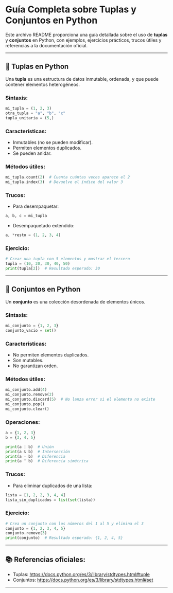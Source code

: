 
# Guía Completa sobre Tuplas y Conjuntos en Python

Este archivo README proporciona una guía detallada sobre el uso de **tuplas** y **conjuntos** en Python, con ejemplos, ejercicios prácticos, trucos útiles y referencias a la documentación oficial.

---

## 📌 Tuplas en Python

Una **tupla** es una estructura de datos inmutable, ordenada, y que puede contener elementos heterogéneos.

### Sintaxis:
```python
mi_tupla = (1, 2, 3)
otra_tupla = "a", "b", "c"
tupla_unitaria = (5,)
```

### Características:
- Inmutables (no se pueden modificar).
- Permiten elementos duplicados.
- Se pueden anidar.

### Métodos útiles:
```python
mi_tupla.count(2)  # Cuenta cuántas veces aparece el 2
mi_tupla.index(3)  # Devuelve el índice del valor 3
```

### Trucos:
- Para desempaquetar:
```python
a, b, c = mi_tupla
```

- Desempaquetado extendido:
```python
a, *resto = (1, 2, 3, 4)
```

### Ejercicio:
```python
# Crear una tupla con 5 elementos y mostrar el tercero
tupla = (10, 20, 30, 40, 50)
print(tupla[2])  # Resultado esperado: 30
```

---

## 📌 Conjuntos en Python

Un **conjunto** es una colección desordenada de elementos únicos.

### Sintaxis:
```python
mi_conjunto = {1, 2, 3}
conjunto_vacio = set()
```

### Características:
- No permiten elementos duplicados.
- Son mutables.
- No garantizan orden.

### Métodos útiles:
```python
mi_conjunto.add(4)
mi_conjunto.remove(2)
mi_conjunto.discard(5)  # No lanza error si el elemento no existe
mi_conjunto.pop()
mi_conjunto.clear()
```

### Operaciones:
```python
a = {1, 2, 3}
b = {3, 4, 5}

print(a | b)  # Unión
print(a & b)  # Intersección
print(a - b)  # Diferencia
print(a ^ b)  # Diferencia simétrica
```

### Trucos:
- Para eliminar duplicados de una lista:
```python
lista = [1, 2, 2, 3, 4, 4]
lista_sin_duplicados = list(set(lista))
```

### Ejercicio:
```python
# Crea un conjunto con los números del 1 al 5 y elimina el 3
conjunto = {1, 2, 3, 4, 5}
conjunto.remove(3)
print(conjunto)  # Resultado esperado: {1, 2, 4, 5}
```

---

## 📚 Referencias oficiales:

- Tuplas: https://docs.python.org/es/3/library/stdtypes.html#tuple
- Conjuntos: https://docs.python.org/es/3/library/stdtypes.html#set

---


